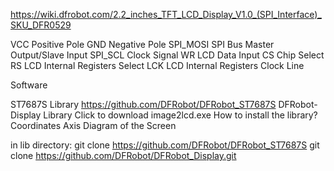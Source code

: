 

https://wiki.dfrobot.com/2.2_inches_TFT_LCD_Display_V1.0_(SPI_Interface)_SKU_DFR0529



VCC	        Positive Pole
GND	        Negative Pole
SPI_MOSI	SPI Bus Master Output/Slave Input
SPI_SCL	    Clock Signal
WR	        LCD Data Input
CS	        Chip Select
RS	        LCD Internal Registers Select
LCK	        LCD Internal Registers Clock Line

Software

ST7687S Library                 https://github.com/DFRobot/DFRobot_ST7687S
DFRobot-Display Library
Click to download image2lcd.exe
How to install the library?
Coordinates Axis Diagram of the Screen


in lib directory: 
git clone https://github.com/DFRobot/DFRobot_ST7687S
git clone https://github.com/DFRobot/DFRobot_Display.git